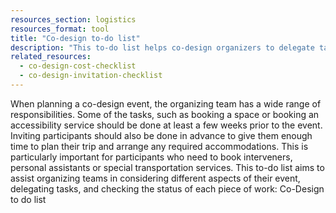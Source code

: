 ```yaml
---
resources_section: logistics
resources_format: tool
title: "Co-design to-do list"
description: "This to-do list helps co-design organizers to delegate tasks and track progress."
related_resources:
  - co-design-cost-checklist
  - co-design-invitation-checklist
---
```


When planning a co-design event, the organizing team has a wide range of responsibilities. Some of the tasks, such as booking a space or booking an accessibility service should be done at least a few weeks prior to the event. Inviting participants should also be done in advance to give them enough time to plan their trip and arrange any required accommodations. This is particularly important for participants who need to book interveners, personal assistants or special transportation services. This to-do list aims to assist organizing teams in considering  different aspects of their event, delegating tasks, and checking the status of each piece of work: Co-Design to do list